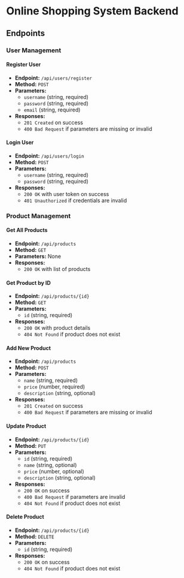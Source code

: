 # Online Shopping System Backend

## Endpoints

### User Management

#### Register User
- **Endpoint:** `/api/users/register`
- **Method:** `POST`
- **Parameters:**
  - `username` (string, required)
  - `password` (string, required)
  - `email` (string, required)
- **Responses:**
  - `201 Created` on success
  - `400 Bad Request` if parameters are missing or invalid

#### Login User
- **Endpoint:** `/api/users/login`
- **Method:** `POST`
- **Parameters:**
  - `username` (string, required)
  - `password` (string, required)
- **Responses:**
  - `200 OK` with user token on success
  - `401 Unauthorized` if credentials are invalid

### Product Management

#### Get All Products
- **Endpoint:** `/api/products`
- **Method:** `GET`
- **Parameters:** None
- **Responses:**
  - `200 OK` with list of products

#### Get Product by ID
- **Endpoint:** `/api/products/{id}`
- **Method:** `GET`
- **Parameters:**
  - `id` (string, required)
- **Responses:**
  - `200 OK` with product details
  - `404 Not Found` if product does not exist

#### Add New Product
- **Endpoint:** `/api/products`
- **Method:** `POST`
- **Parameters:**
  - `name` (string, required)
  - `price` (number, required)
  - `description` (string, optional)
- **Responses:**
  - `201 Created` on success
  - `400 Bad Request` if parameters are missing or invalid

#### Update Product
- **Endpoint:** `/api/products/{id}`
- **Method:** `PUT`
- **Parameters:**
  - `id` (string, required)
  - `name` (string, optional)
  - `price` (number, optional)
  - `description` (string, optional)
- **Responses:**
  - `200 OK` on success
  - `400 Bad Request` if parameters are invalid
  - `404 Not Found` if product does not exist

#### Delete Product
- **Endpoint:** `/api/products/{id}`
- **Method:** `DELETE`
- **Parameters:**
  - `id` (string, required)
- **Responses:**
  - `200 OK` on success
  - `404 Not Found` if product does not exist
